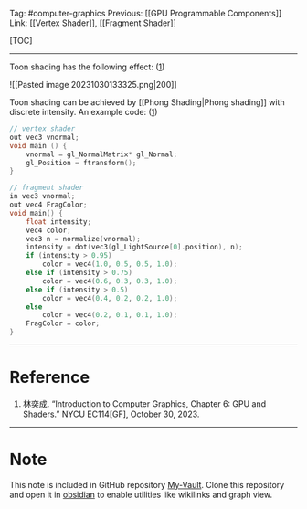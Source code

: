 Tag: #computer-graphics 
Previous: [[GPU Programmable Components]]
Link: [[Vertex Shader]], [[Fragment Shader]]

[TOC]

---

Toon shading has the following effect: (<u>1</u>)

![[Pasted image 20231030133325.png|200]]

Toon shading can be achieved by [[Phong Shading|Phong shading]] with discrete intensity. An example code: (<u>1</u>)

```cpp
// vertex shader
out vec3 vnormal;
void main () {
	vnormal = gl_NormalMatrix* gl_Normal;
	gl_Position = ftransform();
}

// fragment shader
in vec3 vnormal;
out vec4 FragColor;
void main() {
	float intensity;
	vec4 color;
	vec3 n = normalize(vnormal);
	intensity = dot(vec3(gl_LightSource[0].position), n);
	if (intensity > 0.95) 
		color = vec4(1.0, 0.5, 0.5, 1.0);
	else if (intensity > 0.75)
		color = vec4(0.6, 0.3, 0.3, 1.0);
	else if (intensity > 0.5)
		color = vec4(0.4, 0.2, 0.2, 1.0);
	else
		color = vec4(0.2, 0.1, 0.1, 1.0);
	FragColor = color;
}
```

---

# Reference

1. 林奕成. “Introduction to Computer Graphics, Chapter 6: GPU and Shaders.” NYCU EC114[GF], October 30, 2023.

---

# Note

This note is included in GitHub repository [My-Vault](https://github.com/LittleD3092/My-Vault.git). Clone this repository and open it in [obsidian](https://obsidian.md/) to enable utilities like wikilinks and graph view.